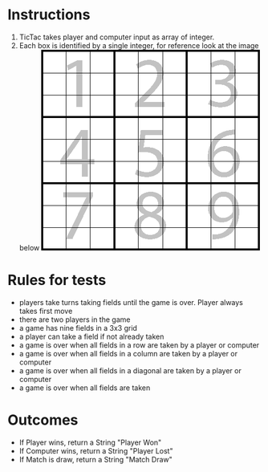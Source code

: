 # Instructions


1. TicTac takes player and computer input as array of integer.
2. Each box is identified by a single integer, for reference look at the image below
![alt text](tictac.png8.png "Logo Title Text 1")

# Rules for tests

- players take turns taking fields until the game is over. Player  always takes first move
- there are two players in the game
- a game has nine fields in a 3x3 grid
- a player can take a field if not already taken 
- a game is over when all fields in a row are taken by a player or computer
- a game is over when all fields in a column are taken by a player or computer
- a game is over when all fields in a diagonal are taken by a player or computer
- a game is over when all fields are taken

# Outcomes

- If Player wins, return a String "Player Won"
- If Computer wins, return a String "Player Lost"
- If Match is draw, return a String "Match Draw"


